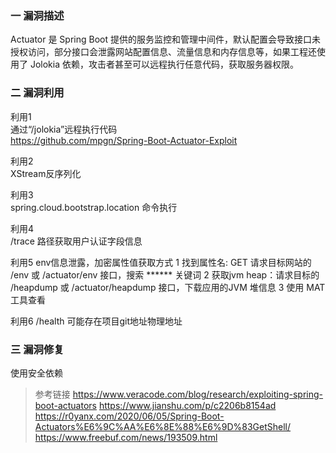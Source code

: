 ### 一 漏洞描述
Actuator 是 Spring Boot 提供的服务监控和管理中间件，默认配置会导致接口未授权访问，部分接口会泄露网站配置信息、流量信息和内存信息等，如果工程还使用了 Jolokia 依赖，攻击者甚至可以远程执行任意代码，获取服务器权限。

### 二 漏洞利用
利用1  
通过“/jolokia”远程执行代码  
https://github.com/mpgn/Spring-Boot-Actuator-Exploit

利用2  
XStream反序列化

利用3  
spring.cloud.bootstrap.location 命令执行

利用4  
/trace 路径获取用户认证字段信息

利用5
env信息泄露，加密属性值获取方式
1 找到属性名: GET 请求目标网站的 /env 或 /actuator/env 接口，搜索 ****** 关键词
2 获取jvm heap：请求目标的 /heapdump 或 /actuator/heapdump 接口，下载应用的JVM 堆信息
3 使用 MAT工具查看

利用6
/health 可能存在项目git地址物理地址


### 三 漏洞修复
使用安全依赖

> 参考链接
> https://www.veracode.com/blog/research/exploiting-spring-boot-actuators
> https://www.jianshu.com/p/c2206b8154ad
> https://r0yanx.com/2020/06/05/Spring-Boot-Actuators%E6%9C%AA%E6%8E%88%E6%9D%83GetShell/
> https://www.freebuf.com/news/193509.html
